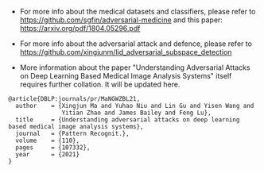 - For more info about the medical datasets and classifiers, please refer to https://github.com/sgfin/adversarial-medicine and this paper: https://arxiv.org/pdf/1804.05296.pdf

- For more info about the adversarial attack and defence, please refer to https://github.com/xingjunm/lid_adversarial_subspace_detection

- More information about the paper "Understanding Adversarial Attacks on Deep Learning Based Medical Image Analysis Systems" itself requires further collation. It will be updated here.

```
@article{DBLP:journals/pr/MaNGWZBL21,
  author    = {Xingjun Ma and Yuhao Niu and Lin Gu and Yisen Wang and
               Yitian Zhao and James Bailey and Feng Lu},
  title     = {Understanding adversarial attacks on deep learning based medical image analysis systems},
  journal   = {Pattern Recognit.},
  volume    = {110},
  pages     = {107332},
  year      = {2021}
}
```